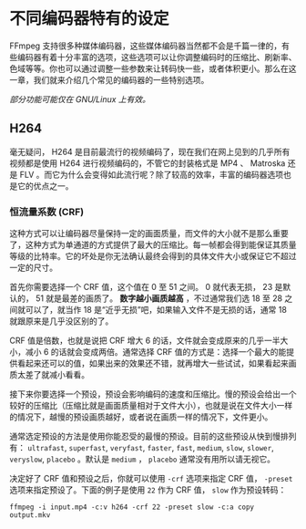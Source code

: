 # 不同编码器特有的设定

FFmpeg 支持很多种媒体编码器，这些媒体编码器当然都不会是千篇一律的，有些编码器有着十分丰富的选项，这些选项可以让你调整编码时的压缩比、刷新率、色域等等。你也可以通过调整一些参数来让转码快一些，或者体积更小。那么在这一章，我们就来介绍几个常见的编码器的一些特别选项。

*部分功能可能仅在 GNU/Linux 上有效。*

<a name="h264"></a>
## H264

毫无疑问， H264 是目前最流行的视频编码了，现在我们在网上见到的几乎所有视频都是使用 H264 进行视频编码的，不管它的封装格式是 MP4 、 Matroska 还是 FLV 。而它为什么会变得如此流行呢？除了较高的效率，丰富的编码器选项也是它的优点之一。

### 恒流量系数 (CRF)

这种方式可以让编码器尽量保持一定的画面质量，而文件的大小就不是那么重要了，这种方式为单通道的方式提供了最大的压缩比。每一帧都会得到能保证其质量等级的比特率。它的坏处是你无法确认最终会得到的具体文件大小或保证它不超过一定的尺寸。

首先你需要选择一个 CRF 值，这个值在 0 至 51 之间。 0 就代表无损， 23 是默认的， 51 就是最差的画质了。 **数字越小画质越高** ，不过通常我们选 18 至 28 之间就可以了，就当作 18 是“近乎无损”吧，如果输入文件不是无损的话，通常 18 就跟原来是几乎没区别的了。

CRF 值是倍数，也就是说把 CRF 增大 6 的话，文件就会变成原来的几乎一半大小，减小 6 的话就会变成两倍。通常选择 CRF 值的方式是：选择一个最大的能提供看起来还可以的值，如果出来的效果还不错，就再增大一些试试，如果看起来画质太差了就减小看看。

接下来你要选择一个预设，预设会影响编码的速度和压缩比。慢的预设会给出一个较好的压缩比（压缩比就是画面质量相对于文件大小），也就是说在文件大小一样的情况下，越慢的预设画质越好，或者说在画质一样的情况下，文件更小。

通常选定预设的方法是使用你能忍受的最慢的预设。目前的这些预设从快到慢排列有： `ultrafast`, `superfast`, `veryfast`, `faster`, `fast`, `medium`, `slow`, `slower`, `veryslow`, `placebo` 。默认是 `medium` ， `placebo` 通常没有用所以请无视它。

决定好了 CRF 值和预设之后，你就可以使用 `-crf` 选项来指定 CRF 值， `-preset` 选项来指定预设了。下面的例子是使用 `22` 作为 CRF 值， `slow` 作为预设转码：

    ffmpeg -i input.mp4 -c:v h264 -crf 22 -preset slow -c:a copy output.mkv

